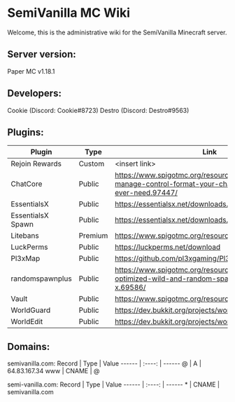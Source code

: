 # SemiVanilla MC Wiki

Welcome, this is the administrative wiki for the SemiVanilla Minecraft server.

## Server version:

Paper MC v1.18.1

## Developers:
Cookie (Discord: Cookie#8723)
Destro (Discord: Destro#9563)

## Plugins:
Plugin            |  Type    |      Link       | Maintainer
----------------- | -------- | --------------- | ----------
Rejoin Rewards    | Custom   | \<insert link\> | Cookie
ChatCore          | Public   | https://www.spigotmc.org/resources/chat-core-manage-control-format-your-chat-everything-youll-ever-need.97447/ | NA
EssentialsX       | Public   | https://essentialsx.net/downloads.html | NA
EssentialsX Spawn | Public   | https://essentialsx.net/downloads.html | NA
Litebans          | Premium  | https://www.spigotmc.org/resources/litebans.3715/ | NA
LuckPerms         | Public   | https://luckperms.net/download | NA
Pl3xMap           | Public   | https://github.com/pl3xgaming/Pl3xMap | NA
randomspawnplus   | Public   | https://www.spigotmc.org/resources/randomspawnplus-optimized-wild-and-random-spawn-1-8-x-1-15-x.69586/ | NA
Vault             | Public   | https://www.spigotmc.org/resources/vault.34315/ | NA
WorldGuard        | Public   | https://dev.bukkit.org/projects/worldguard | NA
WorldEdit         | Public   | https://dev.bukkit.org/projects/worldedit | NA

## Domains:
semivanilla.com:
Record |  Type  | Value
------ | :----: | ------
@      |   A    | 64.83.167.34
www    | CNAME  | @

semi-vanilla.com:
Record |  Type  | Value
------ | :----: | ------
\*      |   CNAME    | semivanilla.com
